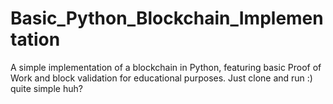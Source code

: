 # Basic_Python_Blockchain_Implementation
A simple implementation of a blockchain in Python, featuring basic Proof of Work and block validation for educational purposes.
Just clone and run :) quite simple huh?

